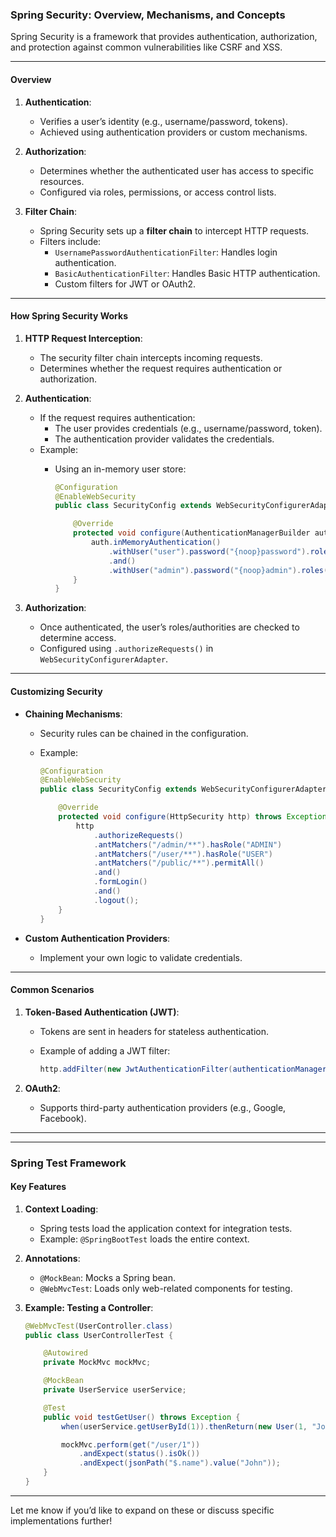 
### **Spring Security: Overview, Mechanisms, and Concepts**

Spring Security is a framework that provides authentication, authorization, and protection against common vulnerabilities like CSRF and XSS.

---

#### **Overview**

1. **Authentication**:
    
    - Verifies a user’s identity (e.g., username/password, tokens).
    - Achieved using authentication providers or custom mechanisms.
2. **Authorization**:
    
    - Determines whether the authenticated user has access to specific resources.
    - Configured via roles, permissions, or access control lists.
3. **Filter Chain**:
    
    - Spring Security sets up a **filter chain** to intercept HTTP requests.
    - Filters include:
        - `UsernamePasswordAuthenticationFilter`: Handles login authentication.
        - `BasicAuthenticationFilter`: Handles Basic HTTP authentication.
        - Custom filters for JWT or OAuth2.

---

#### **How Spring Security Works**

1. **HTTP Request Interception**:
    
    - The security filter chain intercepts incoming requests.
    - Determines whether the request requires authentication or authorization.
2. **Authentication**:
    
    - If the request requires authentication:
        - The user provides credentials (e.g., username/password, token).
        - The authentication provider validates the credentials.
    - Example:
        - Using an in-memory user store:
            
            ```java
            @Configuration
            @EnableWebSecurity
            public class SecurityConfig extends WebSecurityConfigurerAdapter {
            
                @Override
                protected void configure(AuthenticationManagerBuilder auth) throws Exception {
                    auth.inMemoryAuthentication()
                        .withUser("user").password("{noop}password").roles("USER")
                        .and()
                        .withUser("admin").password("{noop}admin").roles("ADMIN");
                }
            }
            ```
            
3. **Authorization**:
    
    - Once authenticated, the user’s roles/authorities are checked to determine access.
    - Configured using `.authorizeRequests()` in `WebSecurityConfigurerAdapter`.

---

#### **Customizing Security**

- **Chaining Mechanisms**:
    
    - Security rules can be chained in the configuration.
    - Example:
        
        ```java
        @Configuration
        @EnableWebSecurity
        public class SecurityConfig extends WebSecurityConfigurerAdapter {
        
            @Override
            protected void configure(HttpSecurity http) throws Exception {
                http
                    .authorizeRequests()
                    .antMatchers("/admin/**").hasRole("ADMIN")
                    .antMatchers("/user/**").hasRole("USER")
                    .antMatchers("/public/**").permitAll()
                    .and()
                    .formLogin()
                    .and()
                    .logout();
            }
        }
        ```
        
- **Custom Authentication Providers**:
    
    - Implement your own logic to validate credentials.

---

#### **Common Scenarios**

1. **Token-Based Authentication (JWT)**:
    
    - Tokens are sent in headers for stateless authentication.
    - Example of adding a JWT filter:
        
        ```java
        http.addFilter(new JwtAuthenticationFilter(authenticationManager()));
        ```
        
2. **OAuth2**:
    
    - Supports third-party authentication providers (e.g., Google, Facebook).

---

---

### **Spring Test Framework**

#### **Key Features**

1. **Context Loading**:
    
    - Spring tests load the application context for integration tests.
    - Example: `@SpringBootTest` loads the entire context.
2. **Annotations**:
    
    - `@MockBean`: Mocks a Spring bean.
    - `@WebMvcTest`: Loads only web-related components for testing.
3. **Example: Testing a Controller**:
    
    ```java
    @WebMvcTest(UserController.class)
    public class UserControllerTest {
    
        @Autowired
        private MockMvc mockMvc;
    
        @MockBean
        private UserService userService;
    
        @Test
        public void testGetUser() throws Exception {
            when(userService.getUserById(1)).thenReturn(new User(1, "John"));
    
            mockMvc.perform(get("/user/1"))
                .andExpect(status().isOk())
                .andExpect(jsonPath("$.name").value("John"));
        }
    }
    ```
    

---

Let me know if you’d like to expand on these or discuss specific implementations further!
